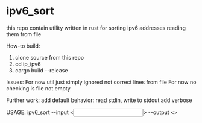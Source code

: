 # ipv6_sort
this repo contain utility written in rust for sorting ipv6 addresses reading them from file

How-to build:

1. clone source from this repo
2. cd ip_ipv6
3. cargo build --release

Issues:
For now util just simply ignored not correct lines from file
For now no checking is file not empty

Further work:
add default behavior: read stdin, write to stdout
add verbose

USAGE:
    ipv6_sort --input <<INPUT FILE>> --output <<OUTPUT FILE>>

